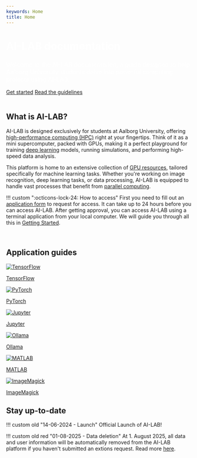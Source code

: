 ```yaml
---
keywords: Home
title: Home
---
```


<div id="service-window-warning" style="display: none;" markdown>
!!! warning "<span id="time-to-window"></span> to the next service window"

    We will be performing a scheduled maintenance on AI-LAB. The routine maintenance will take place <span id="service-date" style="font-weight: bold;"></span> between <span style="font-weight: bold;">00:01 and 23:59</span>. AI-LAB will be unavailable throughout most of the day. You can still submit new jobs until the beginning of the service window. For jobs that may exceed the service window, please ensure to set a maximum runtime using the parameter `--time` that concludes before <span style="font-weight: bold;">23:59</span> the day preceding the service window. Read more about the `--time` parameter [here](/additional-guides/setting-a-time-limit). Otherwise, these jobs will not be able to start until after the maintenance period. You will receive email notifications ==1 month, 14 days, and 1 day== prior to the scheduled maintenance window.
 
    If you have any further questions please refer your question to CLAAUDIA through the [AAU service portal](https://www.serviceportal.aau.dk/).

</div>

<div class="landing">
    <div class="landing-inner">
        <div style="grid-area: landingSplashText;">
            <h1 style="color: #fff !important;">AI-LAB documentation</h1>
            <h3 style="color: #fff !important; font-weight: 400" class="landing-subtitle">
                Welcome to the AI-LAB documentation, a guide designed to help Aalborg University students delve into powerful computing projects using AI-LAB.
            </h3>
        </div>
        <div class="landing-bottom-row" style="grid-area: landingSplashCta;">
            <a href="/getting-started/preperation"class="getstarted-button">Get started</a>
            <a href="/guidelines" class="guidelines-button">Read the guidelines</a>
        </div>
    </div>
</div>

<br>

## What is AI-LAB?
AI-LAB is designed exclusively for students at Aalborg University, offering [high-performance computing (HPC)](https://www.researcher.aau.dk/guides/research-data/high-performance-computing/introduction-to-hpc) right at your fingertips. Think of it as a mini supercomputer, packed with GPUs, making it a perfect playground for training [deep learning](/glossery/#deep-learning) models, running simulations, and performing high-speed data analysis. 

This platform is home to an extensive collection of [GPU resources](/system-overview/#overview-of-compute-nodes), tailored specifically for machine learning tasks. Whether you're working on image recognition, deep learning tasks, or data processing, AI-LAB is equipped to handle vast processes that benefit from [parallel computing](/glossery/#parallel-computing).

!!! custom "<span class="custom-callout-icon">:octicons-lock-24: How to access</span>"
    First you need to fill out an [application form](https://forms.office.com/e/caEhCRmqVN) to request for access. It can take up to 24 hours before you can access AI-LAB. After getting approval, you can access AI-LAB using a terminal application from your local computer. We will guide you through all this in [Getting Started](/getting-started/preperation).

<br>

## Application guides

<div class="app-grid-container">
    <a class="app-grid-item" href="/application-guides/tensorflow">
        <img src="/assets/img/tensorflow-logo.svg" alt="TensorFlow">
        <p>TensorFlow</p>
    </a>
    <a class="app-grid-item" href="/application-guides/pytorch">
        <img src="/assets/img/pytorch-logo.svg" alt="PyTorch">
        <p>PyTorch</p>
    </a>
    <a class="app-grid-item" href="/application-guides/jupyter-notebook">
        <img src="/assets/img/jupyter-logo.svg" alt="Jupyter">
        <p>Jupyter</p>
    </a>
    <a class="app-grid-item" href="/application-guides/ollama-and-llm">
        <img src="/assets/img/ollama-logo.svg" alt="Ollama">
        <p>Ollama</p>
    </a>
    <a class="app-grid-item" href="/application-guides/matlab">
        <img src="/assets/img/matlab-logo.svg" alt="MATLAB">
        <p>MATLAB</p>
    </a>
    <a class="app-grid-item" href="/application-guides/imagemagick">
        <img src="/assets/img/imagemagick-logo.svg" alt="ImageMagick">
        <p>ImageMagick</p>
    </a>
</div>

## Stay up-to-date

!!! custom old "14-06-2024 - Launch"
    Official Launch of AI-LAB!

!!! custom old red "01-08-2025 - Data deletion"
    At 1. August 2025, all data and user information will be automatically removed from the AI-LAB platform if you haven't submitted an extions request. Read more [here](/guidelines/#1-data-deletion-and-extension-policies).



<script src="javascripts/serviceWindow.js"></script>